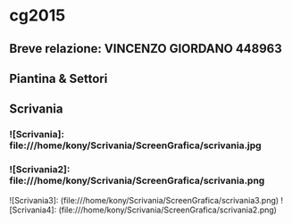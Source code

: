 # cg2015

## Breve relazione: VINCENZO GIORDANO 448963
## Piantina & Settori
## Scrivania
### ![Scrivania]: file:///home/kony/Scrivania/ScreenGrafica/scrivania.jpg
### ![Scrivania2]: file:///home/kony/Scrivania/ScreenGrafica/scrivania.png
![Scrivania3]: (file:///home/kony/Scrivania/ScreenGrafica/scrivania3.png)
![Scrivania4]: (file:///home/kony/Scrivania/ScreenGrafica/scrivania2.png)
